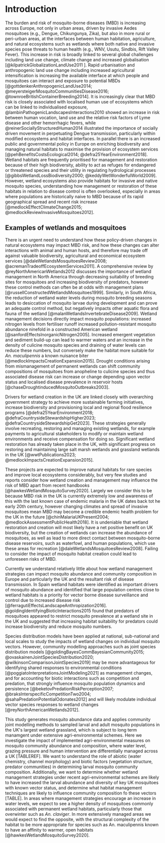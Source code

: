 # Introduction
The burden and risk of mosquito-borne diseases (MBD) is increasing across Europe, not only in urban areas, driven by invasive Aedes mosquitoes (e.g., Dengue, Chikungunya, Zika), but also in more rural or peri-urban areas, at the interfaces between human habitation, agriculture, and natural ecosystems such as wetlands where both native and invasive species pose threats to human health (e.g., WNV, Usutu, Sindbis, Rift Valley Fever). This increase in risk is broadly linked to several global challenges including land use change, climate change and increased globalisation [@kilpatrickGlobalizationLandUse2011 ]. Rapid urbanisation and anthropogenic land use change including increased agricultural intensification is increasing the available interface at which people and mosquitoes can interact and exposure to potential MBDs [@gottdenkerAnthropogenicLandUse2014; @meyersteigerMosquitoCommunitiesDisease2016; @townroeBritishContainerBreeding2014]. It is increasingly clear that MBD risk is closely associated with localised human use of ecosystems which can be linked to individualised exposure, @lambinPathogenicLandscapesInteractions2010 showed an increase in risk between human vocation, land use and the relative risk factors of Lyme disease and other hemorrhagic fevers, while @reinerSociallyStructuredHuman2014 illustrated the importance of socially driven movement in perpetuating Dengue transmission, particularly within modified ecosystems and habitat interfaces. In parallel there is an increased public and governmental policy in Europe on enriching biodiversity and managing natural habitats to maximise the provision of ecosystem services [@pehBenefitsCostsEcological2014; @defra25YearEnvironment2018]. Wetland habitats are frequently prioritised for management and restoration because of their high biodiversity, ability to act as refuges for endangered or threatened species and their utility in regulating hydrological processes [@gibbsWetlandLossBiodiversity2000; @keddyWetWonderfulWorld2009]. However, wetland ecosystems also provide habitats for invasive and native mosquito species, understanding how management or restoration of these habitats in relation to disease control is often overlooked, especially in areas where populations are historically naive to MBD because of its rapid geographical spread and recent risk increase [@medlockEffectClimateChange2015; @medlockReviewInvasiveMosquitoes2012]. 


## Examples of wetlands and mosquitoes
There is an urgent need to understand how these policy-driven changes in natural ecosystems may impact MBD risk, and how these changes can alter interactions with animal and human hosts, and therefore may trade off against valuable biodiversity, agricultural and economical ecosystem services [@daleWetlandsMosquitoesReview2008; @acremanTradeoffEcosystemServices2011]. A comprehensive review by @reyNorthAmericanWetlands2012 discusses the importance of wetland management in North America through decreasing suitability of breeding sites for mosquitoes and increasing biodiversity of predators, however these control methods can often be at odds with management plans [@russellConstructedWetlandsMosquitoes1999].  Similarly, in South Africa, the reduction of wetland water levels during mosquito breeding seasons leads to desiccation of mosquito larvae during development and can prove an adequate control method, but negatively impacts other aquatic flora and fauna of the wetland [@malanWetlandsInvertebrateDisease2009]. Wetland management decisions directly impact mosquito populations: increased nitrogen levels from fertiliser runoff increased pollution-resistant mosquito abundance ninefold in a constructed American wetland [@sanfordEffectsInorganicNitrogen2005]. Increased emergent vegetation and sediment build-up can lead to warmer waters and an increase in the density of culicine mosquito species and draining of water levels can reduce these numbers, but conversely make the habitat more suitable for _An. maculipennis_ a known nuisance biter [@medlockImpactsCreationExpansion2015]. Drought conditions arising from mismanagement of permanent wetlands can shift community compositions of mosquitoes from anopheline to culicine species and thus associated disease risk can increase or change depending upon vector status and localised disease prevalence in reservoir hosts [@chaseDroughtinducedMosquitoOutbreaks2003].

Drivers for wetland creation in the UK are linked closely with overarching government strategy to achieve more sustainable farming initiatives, increase biodiversity and provisioning local and regional flood resilience programs [@defra25YearEnvironment2018; @defraCountrysideStewardshipHigher2023; @defraCountrysideStewardshipGet2023]. These strategies generally involve recreating, restoring and managing existing wetlands, for example payments to agricultural stakeholders to modify or maintain wetland environments and receive compensation for doing so. Significant wetland restoration has already taken place in the UK, with significant progress on restoring and maintaining large salt marsh wetlands and grassland wetlands in the UK  [@wwtPublications2023; @medlockImpactsCreationExpansion2015]. 

These projects are expected to improve natural habitats for rare species and improve local ecosystems considerably, but very few studies and reports consider how wetland creation and management may influence the risk of MBD apart from recent handbooks [@hawkesWetlandMosquitoSurvey2020]. Largely we consider this to be because MBD risk in the UK is currently extremely low and awareness of this with the last known case of endemic malaria in the UK dates back tot he early 20th century, however changing climates and spread of invasive mosquitoes mean MBD may become a credible endemic health problem for the UK in the future [@chinMalariaUKPresent2004; @medlockAssessmentPublicHealth2018]. It is undeniable that wetland restoration and creation will most likely have a net positive benefit on UK biodiversity, but the creation of wetlands can increase the abundance of mosquitoes, as well as lead to more direct contact between mosquito-borne disease reservoirs, such as waterfowl, and human populations, which use these areas for recreation [@daleWetlandsMosquitoesReview2008]. Failing to consider the impact of mosquito habitat creation could lead to unforeseen risks of MBD. 

Currently we understand relatively little about how wetland management strategies can impact mosquito abundance and community composition in Europe and particularly the UK and the resultant risk of disease transmission. In Spain wetland habitats were identified as important drivers of mosquito abundance and identified that large population centres close to wetland habitats is a priority for vector borne disease surveillance and control due to increased disease risk [@ferragutiEffectsLandscapeAnthropization2016]. @goldingIdentifyingBioticInteractions2015 found that predators of mosquitoes appeared to restrict mosquito prevalence at a wetland site in the UK and suggested that increasing habitat suitability for predators could increase biodiversity and reduce mosquito numbers.

Species distribution models have been applied at national, sub-national and local scales to study the impacts of wetland changes on individual mosquito vectors. However, community modelling approaches such as joint species distribution models [@goldingBayesCommBayesianCommunity2015; @ovaskainenJointSpeciesDistribution2020; @wilkinsonComparisonJointSpecies2019] may be more advantageous for identifying shared responses to environmental conditions [@poggiatoInterpretationsJointModeling2021] as management changes, and for accounting for biotic interactions such as competition and predation, that strongly influence mosquito population dynamics and persistence [@beketovPredationRiskPerception2007; @braksInterspecificCompetitionTwo2004; @sahaPredationPotentialOdonates2012] and will likely modulate individual vector species responses to wetland changes [@reyNorthAmericanWetlands2012].   

This study generates mosquito abundance data and applies community joint modelling methods to sampled larval and adult mosquito populations in the UK's largest wetland grassland, which is subject to long term manamgent under extensive agri-environmental schemes. Here we investigate the impact of implemented agri-environmental measures on mosquito community abundance and composition, where water level, grazing pressure and human intervention are differentially managed across a UK [TABLEREF]. We want to understand the role of abiotic (water chemistry, channel morphology) and biotic factors (vegetation structure, predator communities) in determining larval mosquito community composition. Additionally, we want to  determine whether wetland management strategies under recent agri-environmental schemes are likely to have increased the larval abundance and diversity of key UK mosquitoes with known vector status, and determine what habitat management techniques are likely to influence community composition fo these vectors [TABLE].  In areas where management strategies encourage an increase in water levels, we expect to see a higher density of mosquitoes commonly associated with permanent wetland habitats, particularly those that overwinter such as _An. claviger_. In more extensively managed areas we would expect to find the opposite, with the structural complexity of the habitat to be more appropriate for species such as An. maculipennis known to have an affinity to warmer, open habitats [@hawkesWetlandMosquitoSurvey2020].





    
    
    

































